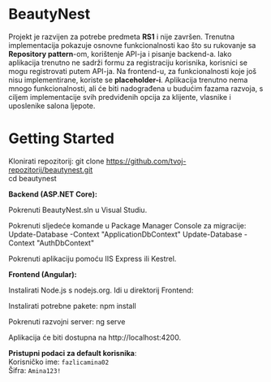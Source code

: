 # BeautyNest

Projekt je razvijen za potrebe predmeta **RS1** i nije završen. Trenutna implementacija pokazuje osnovne funkcionalnosti kao što su rukovanje sa **Repository pattern**-om, korištenje API-ja i pisanje backend-a. Iako aplikacija trenutno ne sadrži formu za registraciju korisnika, korisnici se mogu registrovati putem API-ja. Na frontend-u, za funkcionalnosti koje još nisu implementirane, koriste se **placeholder-i**. Aplikacija trenutno nema mnogo funkcionalnosti, ali će biti nadograđena u budućim fazama razvoja, s ciljem implementacije svih predviđenih opcija za klijente, vlasnike i uposlenike salona ljepote.

# Getting Started

Klonirati repozitorij:
git clone https://github.com/tvoj-repozitorij/beautynest.git  
cd beautynest  

**Backend (ASP.NET Core):**

Pokrenuti BeautyNest.sln u Visual Studiu.

Pokrenuti sljedeće komande u Package Manager Console za migracije:
Update-Database -Context "ApplicationDbContext"
Update-Database -Context "AuthDbContext"

Pokrenuti aplikaciju pomoću IIS Express ili Kestrel.

**Frontend (Angular):**

Instalirati Node.js s nodejs.org.
Idi u direktorij Frontend:

Instalirati potrebne pakete:
npm install  

Pokrenuti razvojni server:
ng serve  

Aplikacija će biti dostupna na http://localhost:4200.

**Pristupni podaci za default korisnika**:  
Korisničko ime: `fazlicamina02`  
Šifra: `Amina123!`
